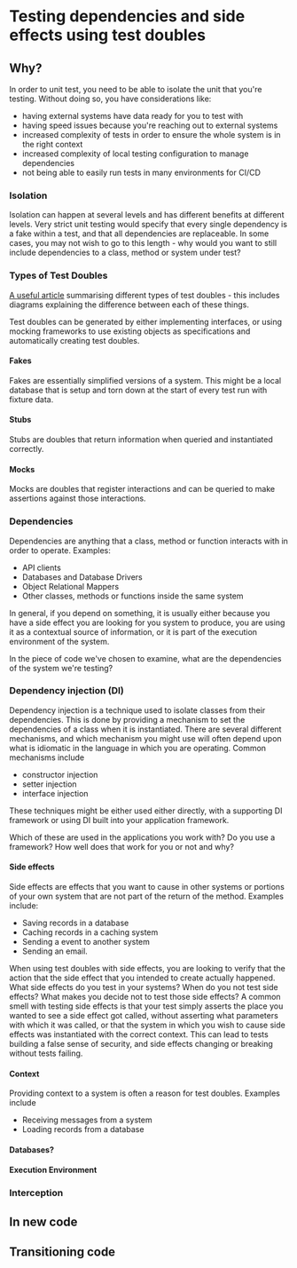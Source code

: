 # Testing dependencies and side effects using test doubles

## Why?

In order to unit test, you need to be able to isolate the unit that you're testing. Without doing so, you have considerations like:

* having external systems have data ready for you to test with
* having speed issues because you're reaching out to external systems
* increased complexity of tests in order to ensure the whole system is in the right context
* increased complexity of local testing configuration to manage dependencies
* not being able to easily run tests in many environments for CI/CD

### Isolation

Isolation can happen at several levels and has different benefits at different levels. Very strict unit testing would specify that every single dependency is a fake within a test, and that all dependencies are replaceable. In some cases, you may not wish to go to this length - why would you want to still include dependencies to a class, method or system under test?

### Types of Test Doubles

[A useful article](https://blog.pragmatists.com/test-doubles-fakes-mocks-and-stubs-1a7491dfa3da) summarising different types of test doubles - this includes diagrams explaining the difference between each of these things.

Test doubles can be generated by either implementing interfaces, or using mocking frameworks to use existing objects as specifications and automatically creating test doubles.

#### Fakes

Fakes are essentially simplified versions of a system. This might be a local database that is setup and torn down at the start of every test run with fixture data. 

#### Stubs

Stubs are doubles that return information when queried and instantiated correctly.

#### Mocks

Mocks are doubles that register interactions and can be queried to make assertions against those interactions.

### Dependencies

Dependencies are anything that a class, method or function interacts with in order to operate. Examples:

* API clients
* Databases and Database Drivers
* Object Relational Mappers
* Other classes, methods or functions inside the same system

In general, if you depend on something, it is usually either because you have a side effect you are looking for you system to produce, you are using it as a contextual source of information, or it is part of the execution environment of the system.

In the piece of code we've chosen to examine, what are the dependencies of the system we're testing?

### Dependency injection (DI)

Dependency injection is a technique used to isolate classes from their dependencies. This is done by providing a mechanism to set the dependencies of a class when it is instantiated. There are several different mechanisms, and which mechanism you might use will often depend upon what is idiomatic in the language in which you are operating. Common mechanisms include

* constructor injection
* setter injection
* interface injection

These techniques might be either used either directly, with a supporting DI framework or using DI built into your application framework.

Which of these are used in the applications you work with? Do you use a framework? How well does that work for you or not and why?

#### Side effects

Side effects are effects that you want to cause in other systems or portions of your own system that are not part of the return of the method. Examples include:

* Saving records in a database
* Caching records in a caching system
* Sending a event to another system
* Sending an email.

When using test doubles with side effects, you are looking to verify that the action that the side effect that you intended to create actually happened. What side effects do you test in your systems? When do you not test side effects? What makes you decide not to test those side effects?
A common smell with testing side effects is that your test simply asserts the place you wanted to see a side effect got called, without asserting what parameters with which it was called, or that the system in which you wish to cause side effects was instantiated with the correct context. This can lead to tests building a false sense of security, and side effects changing or breaking without tests failing.

#### Context

Providing context to a system is often a reason for test doubles. Examples include

* Receiving messages from a system
* Loading records from a database



#### Databases?

#### Execution Environment

### Interception





## In new code

## Transitioning code

